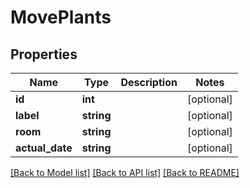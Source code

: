 # MovePlants

## Properties
Name | Type | Description | Notes
------------ | ------------- | ------------- | -------------
**id** | **int** |  | [optional] 
**label** | **string** |  | [optional] 
**room** | **string** |  | [optional] 
**actual_date** | **string** |  | [optional] 

[[Back to Model list]](../../README.md#documentation-for-models) [[Back to API list]](../../README.md#documentation-for-api-endpoints) [[Back to README]](../../README.md)

